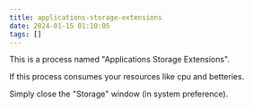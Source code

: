 ```yaml
---
title: applications-storage-extensions
date: 2024-01-15 01:10:05
tags: []
---
```

This is a process named "Applications Storage Extensions".

If this process consumes your resources like cpu and betteries.

Simply close the "Storage" window (in system preference).

